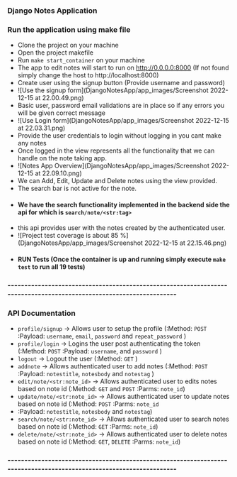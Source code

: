 ### Django Notes Application


### Run the application using make file
- Clone the project on your machine
- Open the project makefile
- Run `make start_container` on your machine
- The app to edit notes will start to run on http://0.0.0.0:8000 (If not found simply change the host to http://localhost:8000)
- Create user using the signup button (Provide username and password)
-  ![Use the signup form](DjangoNotesApp/app_images/Screenshot 2022-12-15 at 22.00.49.png)
- Basic user, password email validations are in place so if any errors you will be given correct message
- ![Use Login form](DjangoNotesApp/app_images/Screenshot 2022-12-15 at 22.03.31.png)
- Provide the user credentials to login without logging in you cant make any notes
- Once logged in the view represents all the functionality that we can handle on the note taking app.
- ![Notes App Overview](DjangoNotesApp/app_images/Screenshot 2022-12-15 at 22.09.10.png)
- We can Add, Edit, Update and Delete notes using the view provided.
- The search bar is not active for the note.
- #### We have the search functionality implemented in the backend side the api for which is `search/note/<str:tag>`
- this api provides user with the notes created by the authenticated user.
- ![Project test coverage is about 85 %](DjangoNotesApp/app_images/Screenshot 2022-12-15 at 22.15.46.png)
- #### RUN Tests (Once the container is up and running simply execute `make test` to run all 19 tests)
### -------------------------------------------------------------------------------------------------------------------
### API Documentation
- `profile/signup` -> Allows user to setup the profile (:Method: `POST` :Payload: `username`, `email`, `password` and `repeat_password` )
- `profile/login` -> Logins the user post authenticating the token (:Method: `POST` :Payload: `username`, and `password` )
- `logout` -> Logout the user (:Method: `GET` )
- `addnote` -> Allows authenticated user to add notes (:Method: `POST` :Payload: `notestitle`, `notesbody` and `notestag` )
- `edit/note/<str:note_id>` -> Allows authenticated user to edits notes based on note id (:Method: `GET` and `POST` :Parms: `note_id`)
- `update/note/<str:note_id>` -> Allows authenticated user to update notes based on note id (:Method: `POST` :Parms: `note_id`
- :Payload: `notestitle`, `notesbody` and `notestag`)
- `search/note/<str:note_id>` -> Allows authenticated user to search notes based on note id (:Method: `GET` :Parms: `note_id`)
- `delete/note/<str:note_id>` -> Allows authenticated user to delete notes based on note id (:Method: `GET`, `DELETE` :Parms: `note_id`)

### -------------------------------------------------------------------------------------------------------------------
